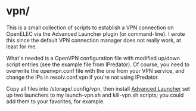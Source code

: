 # vpn/
This is a small collection of scripts to establish a VPN connection on
OpenELEC via the Advanced Launcher plugin (or command-line). I wrote this
since the default VPN connection manager does not really work, at least for me.

What's needed is a OpenVPN configuration file with modified up/down script
entries (see the example file from IPredator). Of course, you need to
overwrite the openvpn.conf file with the one from your VPN service, and
change the IPs in resolv.conf.vpn if you're not using IPredator.

Copy all files into /storage/.config/vpn, then install [Advanced Launcher](http://gwenael.ca/forum/announcements.php?aid=4)
set up two launchers to my launch-vpn.sh and kill-vpn.sh scripts; you could
add them to your favorites, for example.
